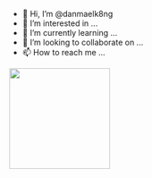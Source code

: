 - 👋 Hi, I’m @danmaelk8ng
- 👀 I’m interested in ...
- 🌱 I’m currently learning ...
- 💞️ I’m looking to collaborate on ...
- 📫 How to reach me ...

<div align="left">
<div>
    <a href="https://github.com/">
    <img height="180em" src="https://github-readme-stats.vercel.app/api/top-langs/?username=&layout=compact&langs_count=7&theme=gotham"/>
</div> 
</div>

<!---
danmaelk8ng/danmaelk8ng is a ✨ special ✨ repository because its `README.md` (this file) appears on your GitHub profile.
You can click the Preview link to take a look at your changes.
--->
